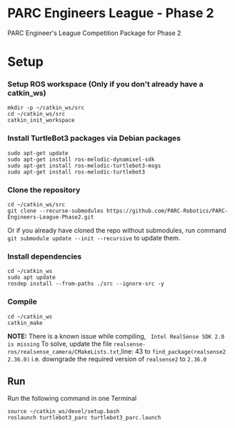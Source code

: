 # PARC Engineers League - Phase 2
PARC Engineer's League Competition Package for Phase 2

# Setup
### Setup ROS workspace (Only if you don't already have a catkin_ws)
```
mkdir -p ~/catkin_ws/src
cd ~/catkin_ws/src
catkin_init_workspace
```

### Install TurtleBot3 packages via Debian packages

```
sudo apt-get update
sudo apt-get install ros-melodic-dynamixel-sdk
sudo apt-get install ros-melodic-turtlebot3-msgs
sudo apt-get install ros-melodic-turtlebot3
```

### Clone the repository
```
cd ~/catkin_ws/src
git clone --recurse-submodules https://github.com/PARC-Robotics/PARC-Engineers-League-Phase2.git
```
Or if you already have cloned the repo without submodules, run command `git submodule update --init --recursive` to update them.

### Install dependencies
```
cd ~/catkin_ws
sudo apt update
rosdep install --from-paths ./src --ignore-src -y
```

### Compile
```
cd ~/catkin_ws
catkin_make
```

**NOTE:** There is a known issue while compiling, ` Intel RealSense SDK 2.0 is missing`
To solve, update the file `realsense-ros/realsense_camera/CMakeLists.txt`,line: 43 to `find_package(realsense2 2.36.0)`
i.e. downgrade the required version of `realsense2` to `2.36.0`


## Run

Run the following command in one Terminal
```
source ~/catkin_ws/devel/setup.bash
roslaunch turtlebot3_parc turtlebot3_parc.launch
```

